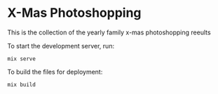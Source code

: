 # X-Mas Photoshopping

This is the collection of the yearly family x-mas photoshopping reeults

To start the development server, run:

```shell
mix serve
```

To build the files for deployment:

```shell
mix build
```
